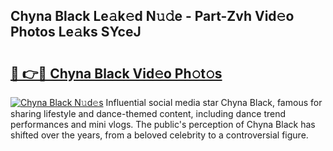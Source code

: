 ## Chyna Black Le𝚊k𝚎d N𝚞𝚍e - Part-Zvh Vid𝚎o Photos Le𝚊ks SYceJ

# <h2><a href="http://fbba7d.evod.top/?m=Chyna+Black">🔗 👉🔴 Chyna Black Vid𝚎o Ph𝚘t𝚘s</a></h2>

[![Chyna Black N𝚞d𝚎s](https://i.imgur.com/8V9OHl7.gif)](http://fbba7d.evod.top/?m=Chyna+Black)
Influential social media star Chyna Black, famous for sharing lifestyle and dance-themed content, including dance trend performances and mini vlogs. The public's perception of Chyna Black has shifted over the years, from a beloved celebrity to a controversial figure. 
